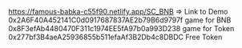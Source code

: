 https://famous-babka-c55f90.netlify.app/SC_BNB  => Link to Demo
0x2A6F40A452141C0d0917687837AE2b79B6d9797f game for BNB
0x8F3efAb4480470F311c1974EE5fA97b0a993D238 game for Token
0x277bf3B4aeA25936855b511efaAf3B2Db4c8DBDC Free Token

